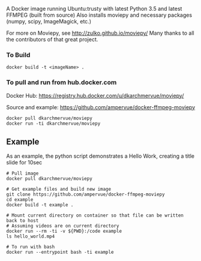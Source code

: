 
A Docker image running Ubuntu:trusty with latest Python 3.5 and latest FFMPEG (built from source)
Also installs moviepy and necessary packages (numpy, scipy, ImageMagick, etc.)

For more on Moviepy, see http://zulko.github.io/moviepy/ 
Many thanks to all the contributors of that great project.

### To Build

~~~~
docker build -t <imageName> .
~~~~

### To pull and run from hub.docker.com

Docker Hub: https://registry.hub.docker.com/u/dkarchmervue/moviepy/

Source and example: https://github.com/ampervue/docker-ffmpeg-moviepy

~~~~
docker pull dkarchmervue/moviepy
docker run -ti dkarchmervue/moviepy
~~~~

## Example

As an example, the python script demonstrates a
Hello Work, creating a title slide for 10sec

~~~~
# Pull image
docker pull dkarchmervue/moviepy

# Get example files and build new image
git clone https://github.com/ampervue/docker-ffmpeg-moviepy
cd example
docker build -t example .

# Mount current directory on container so that file can be written back to host
# Assuming videos are on current directory
docker run --rm -ti -v ${PWD}:/code example
ls hello_world.mp4

# To run with bash
docker run --entrypoint bash -ti example
~~~~